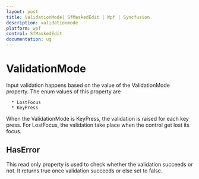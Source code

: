 ```yaml
---
layout: post
title: ValidationMode| SfMaskedEdit | Wpf | Syncfusion
description: validationmode
platform: wpf
control: SfMaskedEdit
documentation: ug
---
```


# ValidationMode

Input validation happens based on the value of the ValidationMode property. The enum values of this property are 

      * LostFocus
      * KeyPress

When the ValidationMode is KeyPress, the validation is raised for each key press. For LostFocus, the validation take place when the control get lost its focus. 

## HasError

This read only property is used to check whether the validation succeeds or not. It returns true once validation succeeds or else set to false.  

